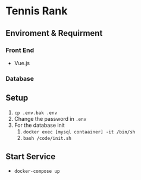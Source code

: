 # Tennis Rank

## Enviroment & Requirment

### Front End

- Vue.js

<!-- - https://panjiachen.github.io/vue-element-admin-site/zh/guide/ -->

### Database

<!-- - Mysql:5
  - https://hub.docker.com/_/mysql/ -->

## Setup

1. `cp .env.bak .env`
2. Change the password in `.env`
3. For the database init
   1. `docker exec [mysql contaainer] -it /bin/sh`
   2. `bash /code/init.sh`

## Start Service

- `docker-compose up`
